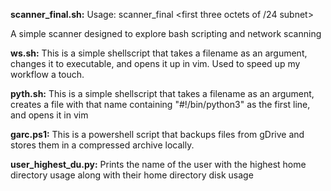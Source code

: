 **scanner_final.sh:** Usage: scanner_final <first three octets of /24 subnet> <start of range> <end of range>

A simple scanner designed to explore bash scripting and network scanning

**ws.sh:** This is a simple shellscript that takes a filename as an argument, changes it to executable, and opens it up in vim.
Used to speed up my workflow a touch.

**pyth.sh:** This is a simple shellscript that takes a filename as an argument, creates a file with that name containing "#!/bin/python3" as the first line, and opens it in vim

**garc.ps1:** This is a powershell script that backups files from gDrive and stores them in a compressed archive locally.

**user_highest_du.py:** Prints the name of the user with the highest home directory usage along with their home directory disk usage
